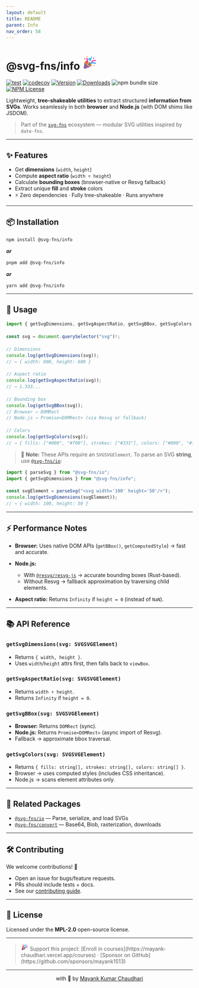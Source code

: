 ```yaml
---
layout: default
title: README
parent: Info
nav_order: 58
---
```


# @svg-fns/info <img src="https://raw.githubusercontent.com/mayank1513/mayank1513/main/popper.png" style="height: 40px"/>

[![test](https://github.com/svg-fns/svg-fns/actions/workflows/test.yml/badge.svg)](https://github.com/svg-fns/svg-fns/actions/workflows/test.yml)
[![codecov](https://codecov.io/gh/svg-fns/svg-fns/graph/badge.svg)](https://codecov.io/gh/svg-fns/svg-fns)
[![Version](https://img.shields.io/npm/v/@svg-fns/info.svg?colorB=green)](https://www.npmjs.com/package/@svg-fns/info)
[![Downloads](https://img.jsdelivr.com/img.shields.io/npm/d18m/@svg-fns/info.svg)](https://www.npmjs.com/package/@svg-fns/info)
![npm bundle size](https://img.shields.io/bundlephobia/minzip/@svg-fns/info)
[![NPM License](https://img.shields.io/npm/l/@svg-fns/info)](../../LICENSE)

Lightweight, **tree-shakeable utilities** to extract structured **information from SVGs**.
Works seamlessly in both **browser** and **Node.js** (with DOM shims like JSDOM).

> Part of the [`svg-fns`](https://github.com/your-org/svg-fns) ecosystem — modular SVG utilities inspired by `date-fns`.

---

## ✨ Features

- Get **dimensions** (`width`, `height`)
- Compute **aspect ratio** (`width ÷ height`)
- Calculate **bounding boxes** (browser-native or Resvg fallback)
- Extract unique **fill** and **stroke** colors
- ⚡ Zero dependencies · Fully tree-shakeable · Runs anywhere

---

## 📦 Installation

```bash
npm install @svg-fns/info
```

**_or_**

```bash
pnpm add @svg-fns/info
```

**_or_**

```bash
yarn add @svg-fns/info
```

---

## 🚀 Usage

```ts
import { getSvgDimensions, getSvgAspectRatio, getSvgBBox, getSvgColors } from "@svg-fns/info";

const svg = document.querySelector("svg")!;

// Dimensions
console.log(getSvgDimensions(svg));
// → { width: 800, height: 600 }

// Aspect ratio
console.log(getSvgAspectRatio(svg));
// → 1.333...

// Bounding box
console.log(getSvgBBox(svg));
// Browser → DOMRect
// Node.js → Promise<DOMRect> (via Resvg or fallback)

// Colors
console.log(getSvgColors(svg));
// → { fills: ["#000", "#f00"], strokes: ["#333"], colors: ["#000", "#f00", "#333"] }
```

> 📝 **Note:** These APIs require an `SVGSVGElement`.
> To parse an SVG **string**, use [`@svg-fns/io`](https://github.com/svg-fns/svg-fns/tree/main/packages/io):

```ts
import { parseSvg } from "@svg-fns/io";
import { getSvgDimensions } from "@svg-fns/info";

const svgElement = parseSvg("<svg width='100' height='50'/>");
console.log(getSvgDimensions(svgElement));
// → { width: 100, height: 50 }
```

---

## ⚡ Performance Notes

- **Browser:** Uses native DOM APIs (`getBBox()`, `getComputedStyle`) → fast and accurate.
- **Node.js:**

  - With [`@resvg/resvg-js`](https://github.com/yisibl/resvg-js) → accurate bounding boxes (Rust-based).
  - Without Resvg → fallback approximation by traversing child elements.

- **Aspect ratio:** Returns `Infinity` if `height = 0` (instead of `NaN`).

---

## 📚 API Reference

### `getSvgDimensions(svg: SVGSVGElement)`

- Returns `{ width, height }`.
- Uses `width`/`height` attrs first, then falls back to `viewBox`.

### `getSvgAspectRatio(svg: SVGSVGElement)`

- Returns `width ÷ height`.
- Returns `Infinity` if `height = 0`.

### `getSvgBBox(svg: SVGSVGElement)`

- **Browser:** Returns `DOMRect` (sync).
- **Node.js:** Returns `Promise<DOMRect>` (async import of Resvg).
- Fallback → approximate bbox traversal.

### `getSvgColors(svg: SVGSVGElement)`

- Returns `{ fills: string[], strokes: string[], colors: string[] }`.
- Browser → uses computed styles (includes CSS inheritance).
- Node.js → scans element attributes only.

---

## 🔗 Related Packages

- [`@svg-fns/io`](../io) — Parse, serialize, and load SVGs
- [`@svg-fns/convert`](../convert) — Base64, Blob, rasterization, downloads

---

## 🛠️ Contributing

We welcome contributions! 🎉

- Open an issue for bugs/feature requests.
- PRs should include tests + docs.
- See our [contributing guide](../../CONTRIBUTING.md).

---

## 📜 License

Licensed under the **MPL-2.0** open-source license.

---

> <img src="https://raw.githubusercontent.com/mayank1513/mayank1513/main/popper.png" style="height: 20px"/>  
> Support this project: [Enroll in courses](https://mayank-chaudhari.vercel.app/courses) · [Sponsor on GitHub](https://github.com/sponsors/mayank1513)

<hr />

<p align="center" style="text-align:center">with 💖 by <a href="https://mayank-chaudhari.vercel.app" target="_blank">Mayank Kumar Chaudhari</a></p>
